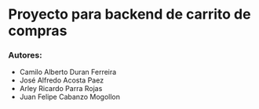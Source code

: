 # Proyecto para backend de carrito de compras

### Autores:

- Camilo Alberto Duran Ferreira
- José Alfredo Acosta Paez
- Arley Ricardo Parra Rojas
- Juan Felipe Cabanzo Mogollon
